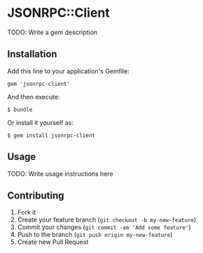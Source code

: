 # JSONRPC::Client

TODO: Write a gem description

## Installation

Add this line to your application's Gemfile:

    gem 'jsonrpc-client'

And then execute:

    $ bundle

Or install it yourself as:

    $ gem install jsonrpc-client

## Usage

TODO: Write usage instructions here

## Contributing

1. Fork it
2. Create your feature branch (`git checkout -b my-new-feature`)
3. Commit your changes (`git commit -am 'Add some feature'`)
4. Push to the branch (`git push origin my-new-feature`)
5. Create new Pull Request
